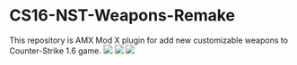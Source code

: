 # CS16-NST-Weapons-Remake
This repository is AMX Mod X plugin for add new customizable weapons to Counter-Strike 1.6 game.
![](https://img.shields.io/badge/language-pawn-a68762?style=flat) ![](https://img.shields.io/badge/game-cs16-yellow?style=flat) ![](https://img.shields.io/badge/license-GNU-green?style=flat)
